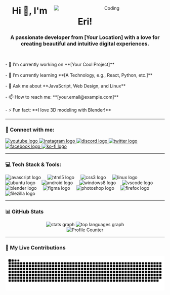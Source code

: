 <div align="center">
  <img align="right" alt="Coding" width="350" src="https://i.pinimg.com/originals/e4/26/70/e426702edf874b181aced1e2fa5c6cde.gif">

  <h1>Hi 👋, I'm Eri!</h1>
  
  <h3>A passionate developer from [Your Location] with a love for creating beautiful and intuitive digital experiences.</h3>
  
  <br>

  <p align="left">
    - 🔭 I’m currently working on **[Your Cool Project]**
    <br><br>
    - 🌱 I’m currently learning **[A Technology, e.g., React, Python, etc.]**
    <br><br>
    - 💬 Ask me about **JavaScript, Web Design, and Linux**
    <br><br>
    - 📫 How to reach me: **[your.email@example.com]**
    <br><br>
    - ⚡ Fun fact: **I love 3D modeling with Blender!**
  </p>
</div>

---

### 🔗 Connect with me:
<p align="left">
  <a href="https://youtube.com/c/your-channel-name" target="blank">
    <img src="https://img.shields.io/static/v1?message=Youtube&logo=youtube&label=&color=FF0000&logoColor=white&labelColor=&style=for-the-badge" height="35" alt="youtube logo" />
  </a>
  <a href="https://instagram.com/your-username" target="blank">
    <img src="https://img.shields.io/static/v1?message=Instagram&logo=instagram&label=&color=E4405F&logoColor=white&labelColor=&style=for-the-badge" height="35" alt="instagram logo" />
  </a>
  <a href="https://discord.com/users/your-discord-id" target="blank">
    <img src="https://img.shields.io/static/v1?message=Discord&logo=discord&label=&color=7289DA&logoColor=white&labelColor=&style=for-the-badge" height="35" alt="discord logo" />
  </a>
  <a href="https://twitter.com/your-username" target="blank">
    <img src="https://img.shields.io/static/v1?message=Twitter&logo=twitter&label=&color=1DA1F2&logoColor=white&labelColor=&style=for-the-badge" height="35" alt="twitter logo" />
  </a>
  <a href="https://facebook.com/your-username" target="blank">
    <img src="https://img.shields.io/static/v1?message=Facebook&logo=facebook&label=&color=1877F2&logoColor=white&labelColor=&style=for-the-badge" height="35" alt="facebook logo" />
  </a>
  <a href="https://ko-fi.com/your-username" target="blank">
    <img src="https://img.shields.io/static/v1?message=Ko-fi&logo=ko-fi&label=&color=F16061&logoColor=white&labelColor=&style=for-the-badge" height="35" alt="ko-fi logo" />
  </a>
</p>

---

### 💻 Tech Stack & Tools:
<div align="left"> 
  <!-- Programming & Markup -->
  <img src="https://cdn.jsdelivr.net/gh/devicons/devicon/icons/javascript/javascript-original.svg" height="30" alt="javascript logo"  />
  <img width="12" />
  <img src="https://cdn.jsdelivr.net/gh/devicons/devicon/icons/html5/html5-original.svg" height="30" alt="html5 logo"  />
  <img width="12" />
  <img src="https://cdn.jsdelivr.net/gh/devicons/devicon/icons/css3/css3-original.svg" height="30" alt="css3 logo"  />
  <img width="12" />
  
  <!-- OS & Platforms -->
  <img src="https://img.shields.io/badge/Linux-FCC624?logo=linux&logoColor=black&style=for-the-badge" height="30" alt="linux logo"  />
  <img width="12" />
  <img src="https://img.shields.io/badge/Ubuntu-E95420?logo=ubuntu&logoColor=white&style=for-the-badge" height="30" alt="ubuntu logo"  />
  <img width="12" />
  <img src="https://cdn.jsdelivr.net/gh/devicons/devicon/icons/android/android-original.svg" height="30" alt="android logo"  />
  <img width="12" />
  <img src="https://cdn.jsdelivr.net/gh/devicons/devicon/icons/windows8/windows8-original.svg" height="30" alt="windows8 logo"  />
  <img width="12" />
  
  <!-- Software & Tools -->
  <img src="https://cdn.jsdelivr.net/gh/devicons/devicon/icons/vscode/vscode-original.svg" height="30" alt="vscode logo"  />
  <img width="12" />
  <img src="https://img.shields.io/badge/Blender-F5792A?logo=blender&logoColor=black&style=for-the-badge" height="30" alt="blender logo"  />
  <img width="12" />
  <img src="https://cdn.jsdelivr.net/gh/devicons/devicon/icons/figma/figma-original.svg" height="30" alt="figma logo"  />
  <img width="12" />
  <img src="https://cdn.simpleicons.org/adobephotoshop/31A8FF" height="30" alt="photoshop logo"  />
  <img width="12" />
  <img src="https://cdn.jsdelivr.net/gh/devicons/devicon/icons/firefox/firefox-original.svg" height="30" alt="firefox logo"  />
  <img width="12" />
  <img src="https://cdn.jsdelivr.net/gh/devicons/devicon/icons/filezilla/filezilla-plain.svg" height="30" alt="filezilla logo"  />
</div>

---

### 📊 GitHub Stats

<div align="center">
  <img src="https://github-readme-stats.vercel.app/api?username=Eri-Boutsuki&hide_title=false&hide_rank=false&show_icons=true&include_all_commits=true&count_private=true&disable_animations=false&theme=dracula&locale=en&hide_border=false" height="150" alt="stats graph" />
  <img src="https://github-readme-stats.vercel.app/api/top-langs?username=Eri-Boutsuki&locale=en&hide_title=false&layout=compact&card_width=320&langs_count=5&theme=dracula&hide_border=false" height="150" alt="top languages graph" />
  <br>
  <img src="https://profile-counter.glitch.me/Eri-Boutsuki/count.svg?" alt="Profile Counter" />
</div>

---

### 🐍 My Live Contributions

<div align="center">
  <picture>
    <!-- Dark Mode: Themed snake AND themed contribution dots -->
    <source 
      media="(prefers-color-scheme: dark)" 
      srcset="https://raw.githubusercontent.com/platane/snk/output/github-contribution-grid-snake-dark.svg?user=Eri-Boutsuki&theme=dark&color_snake=#ff79c6,#bd93f9,#ffb86c&color_dots=#44475a,#6272a4,#bd93f9,#ff79c6"
    />
    <!-- Light Mode: Purple snake and a subtler, custom grid color scheme -->
    <source 
      media="(prefers-color-scheme: light)" 
      srcset="https://raw.githubusercontent.com/platane/snk/output/github-contribution-grid-snake.svg?user=Eri-Boutsuki&color_snake=#7928a1&color_dots=#d8b3ff,#b37feb,#8e4cc2,#6a1a98"
    />
    <img 
      alt="github contribution grid snake animation" 
      src="https://raw.githubusercontent.com/platane/snk/output/github-contribution-grid-snake.svg?user=Eri-Boutsuki" 
    />
  </picture>
</div>


